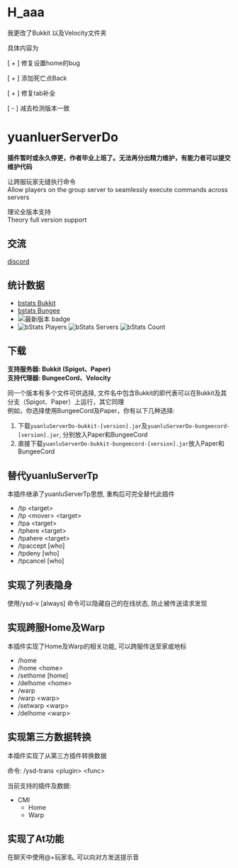 # H_aaa

我更改了Bukkit 以及Velocity文件夹

具体内容为

[ + ] 修复设置home的bug

[ + ] 添加死亡点Back

[ + ] 修复tab补全

[ - ] 减去检测版本一致



# yuanluerServerDo

__插件暂时或永久停更，作者毕业上班了。无法再分出精力维护，有能力者可以提交维护代码__

让跨服玩家无缝执行命令  
Allow players on the group server to seamlessly execute commands across servers

理论全版本支持  
Theory full version support

## 交流

[discord](https://discord.gg/5SZNhTkqJg)

## 统计数据

- [bstats Bukkit](https://bstats.org/plugin/bukkit/yuanluServerDo/12395)
- [bstats Bungee](https://bstats.org/plugin/bungeecord/yuanluServerDo/12396)
- ![最新版本 badge](https://update.yuanlu.bid/ico/v/mc-bukkit/yuanluServerDo "最新版本")
- ![bStats Players](https://img.shields.io/bstats/players/12396?label=%E7%8E%A9%E5%AE%B6%E6%95%B0%E9%87%8F) ![bStats Servers](https://img.shields.io/bstats/servers/12396?label=%E6%9C%8D%E5%8A%A1%E5%99%A8%E6%95%B0%E9%87%8F)
  ![bStats Count](https://bstats.org/signatures/bungeecord/yuanluServerDo.svg)

## 下载

__支持服务器: Bukkit (Spigot、Paper)__  
__支持代理器: BungeeCord、Velocity__

同一个版本有多个文件可供选择, 文件名中包含Bukkit的即代表可以在Bukkit及其分支（Spigot、Paper）上运行，其它同理  
例如，你选择使用BungeeCord及Paper，你有以下几种选择:

1. 下载`yuanluServerDo-bukkit-[version].jar`及`yuanluServerDo-bungeecord-[version].jar`, 分别放入Paper和BungeeCord
2. 直接下载`yuanluServerDo-bukkit-bungeecord-[version].jar`放入Paper和BungeeCord

## 替代yuanluServerTp

本插件继承了yuanluServerTp思想, 重构后可完全替代此插件

- /tp \<target\>
- /tp \<mover\> \<target\>
- /tpa \<target\>
- /tphere \<target\>
- /tpahere \<target\>
- /tpaccept \[who\]
- /tpdeny \[who\]
- /tpcancel \[who\]

## 实现了列表隐身

使用/ysd-v \[always\] 命令可以隐藏自己的在线状态, 防止被传送请求发现

## 实现跨服Home及Warp

本插件实现了Home及Warp的相关功能, 可以跨服传送至家或地标

- /home
- /home \<home\>
- /sethome \[home\]
- /delhome \<home\>
- /warp
- /warp \<warp\>
- /setwarp \<warp\>
- /delhome \<warp\>

## 实现第三方数据转换

本插件实现了从第三方插件转换数据

命令: /ysd-trans \<plugin\> \<func\>

当前支持的插件及数据:

- CMI
    - Home
    - Warp

## 实现了At功能

在聊天中使用@+玩家名, 可以向对方发送提示音
